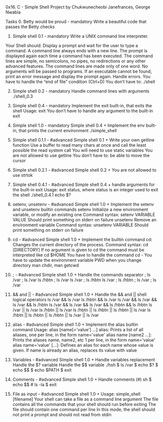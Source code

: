 0x16. C - Simple Shell Project by Chukwunecheobi Janefrances, George Nwabia

Tasks
0. Betty would be proud - mandatory
Write a beautiful code that passes the Betty checks

1. Simple shell 0.1 - mandatory
Write a UNIX command line interpreter.

Your Shell should:
Display a prompt and wait for the user to type a command. A command line always ends with a new line.
The prompt is displayed again each time a command has been executed.
The command lines are simple, no semicolons, no pipes, no redirections or any other advanced features.
The command lines are made only of one word. No arguments will be passed to programs.
If an executable cannot be found, print an error message and display the prompt again.
Handle errors.
You have to handle the “end of file” condition (Ctrl+D)
You don’t have to:
./shell

2. Simple shell 0.2 - mandatory
Handle command lines with arguments
./shell_0.3

4. Simple shell 0.4 - mandatory
Implement the exit built-in, that exits the shell
Usage: exit
You don’t have to handle any argument to the built-in exit

5. Simple shell 1.0 - mandatory
Simple shell 0.4 +
Implement the env built-in, that prints the current environment
./simple_shell

6. Simple shell 0.1.1 - #advanced
Simple shell 0.1 +
Write your own getline function
Use a buffer to read many chars at once and call the least possible the read system call
You will need to use static variables
You are not allowed to use getline
You don’t have to:
be able to move the cursor

7. Simple shell 0.2.1 - #advanced
Simple shell 0.2 +
You are not allowed to use strtok

8. Simple shell 0.4.1 - #advanced
Simple shell 0.4 +
handle arguments for the built-in exit
Usage: exit status, where status is an integer used to exit the shell
./shell_0.4.1
echo $?

9. setenv, unsetenv - #advanced
Simple shell 1.0 +
Implement the setenv and unsetenv builtin commands
setenv
Initialize a new environment variable, or modify an existing one
Command syntax: setenv VARIABLE VALUE
Should print something on stderr on failure
unsetenv
Remove an environment variable
Command syntax: unsetenv VARIABLE
Should print something on stderr on failure

10. cd - #advanced
Simple shell 1.0 +
Implement the builtin command cd:
Changes the current directory of the process.
Command syntax: cd [DIRECTORY]
If no argument is given to cd the command must be interpreted like cd $HOME
You have to handle the command cd -
You have to update the environment variable PWD when you change directory
man chdir, man getcwd

11. ; - #advanced
Simple shell 1.0 +
Handle the commands separator ;
ls /var ; ls /var
ls /hbtn ; ls /var
ls /var ; ls /hbtn
ls /var ; ls /hbtn ; ls /var ; ls /var

12. && and || - #advanced
Simple shell 1.0 +
Handle the && and || shell logical operators
ls /var && ls /var
ls /hbtn && ls /var
ls /var && ls /var && ls /var && ls /hbtn
ls /var && ls /var && ls /var && ls /hbtn && ls /hbtn
ls /var || ls /var
ls /hbtn || ls /var
ls /hbtn || ls /hbtn || ls /hbtn || ls /var
ls /hbtn || ls /hbtn || ls /hbtn || ls /var || ls /var

13. alias - #advanced
Simple shell 1.0 +
Implement the alias builtin command
Usage: alias [name[='value'] ...]
alias: Prints a list of all aliases, one per line, in the form name='value'
alias name [name2 ...]: Prints the aliases name, name2, etc 1 per line,
in the form name='value'
alias name='value' [...]: Defines an alias for each name whose value is given.
If name is already an alias, replaces its value with value

14. Variables - #advanced
Simple shell 1.0 +
Handle variables replacement
Handle the $? variable
Handle the $$ variable
./hsh
$ ls /var
$ echo $?
$ echo $$
$ echo $PATH
$ exit

15. Comments - #advanced
Simple shell 1.0 +
Handle comments (#)
sh
$ echo $$ # ls -la
$ exit

16. File as input - #advanced
Simple shell 1.0 +
Usage: simple_shell [filename]
Your shell can take a file as a command line argument
The file contains all the commands that your shell should run before exiting
The file should contain one command per line
In this mode, the shell should not print a prompt and should not read from stdin
